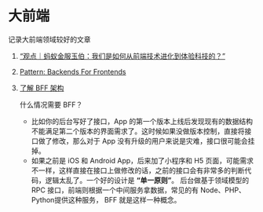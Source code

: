 # 大前端

记录大前端领域较好的文章

1. [“观点｜蚂蚁金服玉伯：我们是如何从前端技术进化到体验科技的？”](https://juejin.im/post/5b6904f1f265da0f48613ab0#comment)
2. [Pattern: Backends For Frontends](https://samnewman.io/patterns/architectural/bff/)
3. [了解 BFF 架构](https://segmentfault.com/a/1190000009558309)

   什么情况需要 BFF？
   - 比如你的后台写好了接口，App 的第一个版本上线后发现现有的数据结构不能满足第二个版本的界面需求了。这时候如果没做版本控制，直接将接口做了修改，那么对于 App 没有升级的用户来说是灾难，接口很可能会挂掉。
   - 如果之前是 iOS 和 Android App，后来加了小程序和 H5 页面，可能需求不一样，这样直接在接口上做修改的话，之前的接口会有非常多的判断代码，逻辑太乱了。一个好的设计是 **“单一原则”**。 后台做基于领域模型的 RPC 接口，前端则根据一个中间服务拿数据，常见的有 Node、PHP、Python提供这种服务， BFF 就是这样一种概念。



